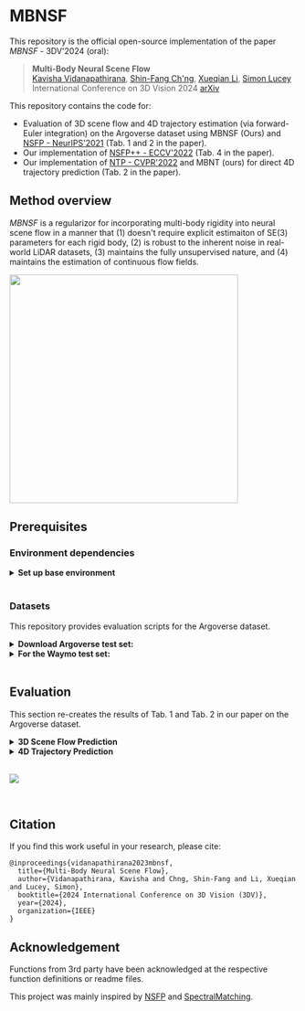 # MBNSF

This repository is the official open-source implementation of the paper *MBNSF* - 3DV'2024 (oral): 

> <b>Multi-Body Neural Scene Flow</b> <br>
> [Kavisha Vidanapathirana](https://kavisha725.github.io/), [Shin-Fang Ch'ng](https://scholar.google.com/citations?user=0O8DYvQAAAAJ&hl=en), [Xueqian Li](https://lilac-lee.github.io/), [Simon Lucey](https://scholar.google.com.au/citations?user=vmAe35UAAAAJ&hl=en)<br>
> International Conference on 3D Vision 2024 [arXiv](https://arxiv.org/abs/2310.10301)

This repository contains the code for:
- Evaluation of 3D scene flow and 4D trajectory estimation (via forward-Euler integration) on the Argoverse dataset using MBNSF (Ours) and [NSFP - NeurIPS'2021](https://github.com/Lilac-Lee/Neural_Scene_Flow_Prior) (Tab. 1 and 2 in the paper).
- Our implementation of [NSFP++ - ECCV'2022](https://www.ecva.net/papers/eccv_2022/papers_ECCV/papers/136980416.pdf) (Tab. 4 in the paper).
- Our implementation of [NTP - CVPR'2022](https://openaccess.thecvf.com/content/CVPR2022/papers/Wang_Neural_Prior_for_Trajectory_Estimation_CVPR_2022_paper.pdf) and MBNT (ours) for direct 4D trajectory prediction (Tab. 2 in the paper).


## Method overview
*MBNSF* is a regularizor for incorporating multi-body rigidity into neural scene flow in a manner that (1) doesn't require explicit estimaiton of SE(3) parameters for each rigid body, (2) is robust to the inherent noise in real-world LiDAR datasets, (3) maintains the fully unsupervised nature, and (4) maintains the estimation of continuous flow fields.


<img src="./docs/mbnsf_demo.png" width="400">


<br />

## Prerequisites

### Environment dependencies

<details>
  <summary><b>Set up base environment</b></summary><br/>
  
  - Create [conda](https://docs.conda.io/en/latest/) environment with python:
  ```bash
  conda create --name mbnsf python=3.9.4
  conda activate mbnsf
  ```
  - Install PyTorch with suitable cudatoolkit version. See [here](https://pytorch.org/):
  ```bash
  conda install pytorch==1.12.1 torchvision==0.13.1 torchaudio==0.12.1 -c pytorch
  # Make sure the pytorch cuda version matches your output of 'nvcc --version'
  ```
  - Install [Pytorch3D](https://github.com/facebookresearch/pytorch3d/blob/main/INSTALL.md):
  ```bash
  conda install -c fvcore -c iopath -c conda-forge fvcore iopath
  conda install -c bottler nvidiacub
  conda install pytorch3d -c pytorch3d
  ```
  - Install [Open3D](https://github.com/isl-org/Open3D):
  ```bash
  pip install open3d
  ```
  - Test installation using:
  ```bash
  python -c "import torch ; import pytorch3d ; import open3d ; print(torch.cuda.is_available())"
  ```

</details>

<br />

### Datasets
This repository provides evaluation scripts for the Argoverse dataset.

<details>
  <summary><b>Download Argoverse test set:</b></summary><br/>

  Our test set for Argoverse consists of 18 sequences with 25 consecutive frames for evaluating long-term trajectories (which also results in 450 pairs for scene flow evaluation)

  - Download the Argoverse test set from [here](https://drive.google.com/file/d/1YFpopuyqe52qo85U8HMmJ9cTR3WHkJFT/view?usp=sharing) (~1.5 GB).
  - (Optional) The code for preparing this test set is provided in ```utils/get_gt_traj_argoverse.py```.

</details>

<details>
  <summary><b> For the Waymo test set:</b></summary><br/>

  For Waymo, we use the same test set as provided in [FNSF](https://github.com/Lilac-Lee/FastNSF). 

  - Download the Waymo test set from [here](https://github.com/Lilac-Lee/FastNSF).
  - (Optional) Instructions for preparing this test set are provided [here](https://github.com/Lilac-Lee/FastNSF/blob/main/utils/WAYMO_OPEN_README.md).

</details>

<br />

## Evaluation

This section re-creates the results of Tab. 1 and Tab. 2 in our paper on the Argoverse dataset.


<details>
  <summary><b>3D Scene Flow Prediction</b></summary><br/>

  In this section we optimize a scene flow field for a given pair of point clouds. 
  ```
  cd scene_flow_estimation/
  ```
  - Scene flow optimization using [NSFP](https://github.com/Lilac-Lee/Neural_Scene_Flow_Prior) (baseline):
  ```
  python nsfp.py --dataset_path </path/to/data>
  ```
  - Scene flow optimization using MBNSF (ours):
  ```
  python mbnsf.py --dataset_path </path/to/data>
  ```

</details>

<details>
  <summary><b>4D Trajectory Prediction</b></summary><br/>

  In this section we optmize a trajectory field for a sequence of point clouds.
  ```
  cd trajectory_estimation/
  ```
  - Long-Tem trajectory optimization using [NSFP](https://github.com/Lilac-Lee/Neural_Scene_Flow_Prior) (baseline) + Forward Euler integration:
  ```
  python nsfp_fe.py --exp_name nsfp_fe_test --dataset_path </path/to/data>
  python compute_traj_metrics.py --exp_name nsfp_fe_test --dataset_path </path/to/data>
  ```
  - Long-Tem trajectory optimization using MBNSF (ours) + Forward Euler integration:
  ```
  python mbnsf_fe.py --exp_name mbnsf_fe_test --dataset_path </path/to/data>
  python compute_traj_metrics.py --exp_name mbnsf_fe_test --dataset_path </path/to/data>
  ```
  - Long-Tem trajectory optimization using [NTP](https://openaccess.thecvf.com/content/CVPR2022/papers/Wang_Neural_Prior_for_Trajectory_Estimation_CVPR_2022_paper.pdf) (baseline, our implementation):
  ```
  python ntp.py --exp_name ntp_test --dataset_path </path/to/data>
  python compute_traj_metrics.py --exp_name ntp_test --dataset_path </path/to/data>
  ```
  - Long-Tem trajectory optimization using MBNT (ours): NTP + our regularizor:
  ```
  python mbnt.py --exp_name mbnt_test --dataset_path </path/to/data>
  python compute_traj_metrics.py --exp_name mbnt_test --dataset_path </path/to/data>
  ```


</details>

<br />

![](./docs/quali_viz.png)

<br />

## Citation

If you find this work useful in your research, please cite:

```
@inproceedings{vidanapathirana2023mbnsf,
  title={Multi-Body Neural Scene Flow},
  author={Vidanapathirana, Kavisha and Chng, Shin-Fang and Li, Xueqian and Lucey, Simon},
  booktitle={2024 International Conference on 3D Vision (3DV)},
  year={2024},
  organization={IEEE}
}
```


## Acknowledgement
Functions from 3rd party have been acknowledged at the respective function definitions or readme files. 

This project was mainly inspired by [NSFP](https://github.com/Lilac-Lee/Neural_Scene_Flow_Prior) and [SpectralMatching](https://ieeexplore.ieee.org/document/1544893).

